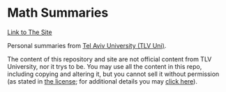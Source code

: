 # Math Summaries
[Link to The Site](https://goldmanron.github.io/summaries)

Personal summaries from [Tel Aviv University (TLV Uni)](https://english.tau.ac.il/).

The content of this repository and site are not official content from TLV University, nor it trys to be. You may use all the content in this repo, including copying and altering it, but you cannot sell it without permission (as stated in [the license](LICENSE.md); for additional details you may [click here](https://creativecommons.org/licenses/by-nc/4.0/)).
